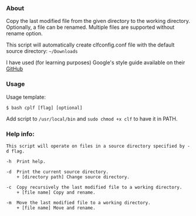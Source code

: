 ### About

Copy the last modified file from the given directory to the working directory. Optionally, a file can be renamed. Multiple files are supported without rename option.

This script will automatically create clfconfig.conf file with the default source directory:
 `~/Downloads`

I have used (for learning purposes) Google's style guide available on their [GitHub](https://google.github.io/styleguide/shellguide.html)

### Usage
Usage template:

`$ bash cplf [flag] [optional]`

Add script to `/usr/local/bin` and `sudo chmod +x clf` to have it in PATH.

### Help info:
```
This script will operate on files in a source directory specified by -d flag.

-h  Print help.

-d  Print the current source directory.
    + [directory path] Change source directory.

-c  Copy recursively the last modified file to a working directory.
    + [file name] Copy and rename.

-m  Move the last modified file to a working directory.
    + [file name] Move and rename.
```